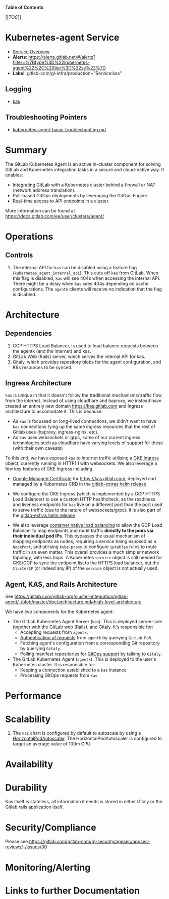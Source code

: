 <!-- MARKER: do not edit this section directly. Edit services/service-catalog.yml then run scripts/generate-docs -->

**Table of Contents**

[[_TOC_]]

#  Kubernetes-agent Service
* [Service Overview](https://dashboards.gitlab.net/d/kas/kas)
* **Alerts**: https://alerts.gitlab.net/#/alerts?filter=%7Btype%3D%22kubernetes-agent%22%2C%20tier%3D%22sv%22%7D
* **Label**: gitlab-com/gl-infra/production~"Service:kas"

## Logging

* [kas](TBD)

## Troubleshooting Pointers

* [kubernetes-agent-basic-troubleshooting.md](kubernetes-agent-basic-troubleshooting.md)
<!-- END_MARKER -->

# Summary

The GitLab Kubernetes Agent is an active in-cluster component for solving GitLab and Kubernetes integration tasks in a secure and cloud-native way. It enables:

* Integrating GitLab with a Kubernetes cluster behind a firewall or NAT (network address translation).
* Pull-based GitOps deployments by leveraging the GitOps Engine.
* Real-time access to API endpoints in a cluster.

More information can be found at https://docs.gitlab.com/ee/user/clusters/agent/

# Operations

## Controls

1. The internal API for `kas` can be disabled using a feature flag (`kubernetes_agent_internal_api`). This cuts off `kas` from GitLab.
When this flag is disabled, `kas` will see 404s when accessing the internal API.
There might be a delay when `kas` sees 404s depending on cache configurations.
The `agentk` clients will receive no indication that the flag is disabled.

# Architecture

## Dependencies

1. GCP HTTPS Load Balancer, is used to load balance requests between the agentk (and the internet)  and kas.
1. GitLab Web (Rails) server, which serves the internal API for kas.
1. Gitaly, which provides repository blobs for the agent configuration, and K8s resources to be synced.

## Ingress Architecture

`kas` is unique in that it doesn't follow the traditional mechanisms/traffic flow from the internet. Instead of using cloudflare and haproxy, we instead have created an entirely new domain https://kas.gitlab.com and Ingress architecture to accomodate it. This is because

* As `kas` is focussed on long-lived connections, we didn't want to have `kas` connections tying up the same ingress resources that the rest of Gitlab uses (haproxy, ingress-nginx, etc).
* As `kas` uses websockets or grpc, some of our current ingress technologies such as cloudflare have varying levels of support for these (with their own caveats)

To this end, we have exposed `kas` to internet traffic utilising a [GKE Ingress](https://cloud.google.com/kubernetes-engine/docs/concepts/ingress) object, currently running in HTTP1.1 with websockets. We also leverage a few key features of GKE Ingress including

* [Google Managed Certificate](https://cloud.google.com/kubernetes-engine/docs/how-to/managed-certs) for https://kas.gitlab.com, deployed and managed by a Kubernetes CRD in the [gitlab-extras helm release](https://gitlab.com/gitlab-com/gl-infra/k8s-workloads/gitlab-com/-/blob/master/releases/gitlab-extras/values.yaml.gotmpl#L3-10)

* We configure the GKE Ingress (which is implemented by a GCP HTTPS Load Balancer) to use a custom HTTP healthcheck, as the readiness and liveness endpoints for `kas` live on a different port than the port used to serve traffic (due to the nature of websockets/grpc). It is also part of the [gitlab-extras helm release](https://gitlab.com/gitlab-com/gl-infra/k8s-workloads/gitlab-com/-/blob/master/releases/gitlab-extras/values.yaml.gotmpl#L12-22)

* We also leverage [container native load balancing](https://cloud.google.com/kubernetes-engine/docs/concepts/container-native-load-balancing) to allow the GCP Load Balancer to map endpoints and route traffic **directly to the pods via their individual pod IPs**. This bypasses the usual mechanism of mapping endpoints as nodes, requiring a service being exposed as a `NodePort`, and utilising `kube-proxy` to configure `iptables` rules to route traffic in an even matter. This overall provides a much simpler network topology, with less hops. A Kubernetes `service` object is still needed for GKE/GCP to sync the endpoint list to the HTTPS load balancer, but the `ClusterIP` (or indeed any IP) of the `service` object is not actually used.

## Agent, KAS, and Rails Architecture

See https://gitlab.com/gitlab-org/cluster-integration/gitlab-agent/-/blob/master/doc/architecture.md#high-level-architecture

We have two components for the Kubernetes agent:

- The GitLab Kubernetes Agent Server (`kas`). This is deployed server-side together with the GitLab web (Rails), and Gitaly. It's responsible for:
  - Accepting requests from `agentk`.
  - [Authentication of requests](https://gitlab.com/gitlab-org/cluster-integration/gitlab-agent/-/blob/master/doc/identity_and_auth.md) from `agentk` by querying `GitLab RoR`.
  - Fetching agent's configuration from a corresponding Git repository by querying `Gitaly`.
  - Polling manifest repositories for [GitOps support](https://gitlab.com/gitlab-org/cluster-integration/gitlab-agent/-/blob/master/doc/gitops.md) by talking to `Gitaly`.
- The GitLab Kubernetes Agent (`agentk`). This is deployed to the user's Kubernetes cluster. It is responsible for:
  - Keeping a connection established to a `kas` instance
  - Processing GitOps requests from `kas`

# Performance

# Scalability

1. The `kas` chart is configured by default to autoscale by using a [HorizontalPodAutoscaler](https://gitlab.com/gitlab-org/charts/gitlab/-/blob/master/charts/gitlab/charts/kas/templates/hpa.yaml). The HorizontalPodAutoscaler is configured to target an average value of 100m CPU.

# Availability

# Durability

Kas itself is stateless, all information it needs is stored in either Gitaly or the Gitlab rails application itself.

# Security/Compliance

Please see https://gitlab.com/gitlab-com/gl-security/appsec/appsec-reviews/-/issues/30

# Monitoring/Alerting

# Links to further Documentation

